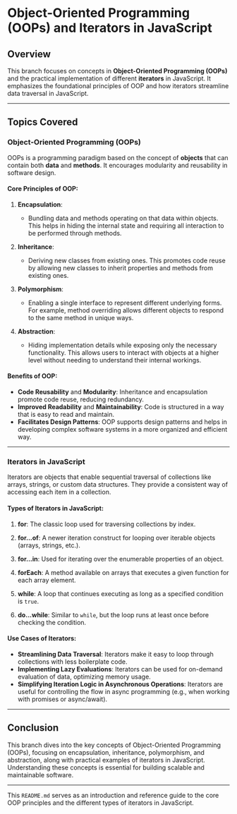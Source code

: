 # Object-Oriented Programming (OOPs) and Iterators in JavaScript

## Overview

This branch focuses on concepts in **Object-Oriented Programming (OOPs)** and the practical implementation of different **iterators** in JavaScript. It emphasizes the foundational principles of OOP and how iterators streamline data traversal in JavaScript.

---

## Topics Covered

### Object-Oriented Programming (OOPs)

OOPs is a programming paradigm based on the concept of **objects** that can contain both **data** and **methods**. It encourages modularity and reusability in software design.

#### Core Principles of OOP:

1. **Encapsulation**:
   - Bundling data and methods operating on that data within objects. This helps in hiding the internal state and requiring all interaction to be performed through methods.
   
2. **Inheritance**:
   - Deriving new classes from existing ones. This promotes code reuse by allowing new classes to inherit properties and methods from existing ones.
   
3. **Polymorphism**:
   - Enabling a single interface to represent different underlying forms. For example, method overriding allows different objects to respond to the same method in unique ways.
   
4. **Abstraction**:
   - Hiding implementation details while exposing only the necessary functionality. This allows users to interact with objects at a higher level without needing to understand their internal workings.

#### Benefits of OOP:

- **Code Reusability** and **Modularity**: Inheritance and encapsulation promote code reuse, reducing redundancy.
- **Improved Readability** and **Maintainability**: Code is structured in a way that is easy to read and maintain.
- **Facilitates Design Patterns**: OOP supports design patterns and helps in developing complex software systems in a more organized and efficient way.

---

### Iterators in JavaScript

Iterators are objects that enable sequential traversal of collections like arrays, strings, or custom data structures. They provide a consistent way of accessing each item in a collection.

#### Types of Iterators in JavaScript:

1. **for**: The classic loop used for traversing collections by index.
   
2. **for...of**: A newer iteration construct for looping over iterable objects (arrays, strings, etc.).
   
3. **for...in**: Used for iterating over the enumerable properties of an object.
   
4. **forEach**: A method available on arrays that executes a given function for each array element.
   
5. **while**: A loop that continues executing as long as a specified condition is `true`.
   
6. **do...while**: Similar to `while`, but the loop runs at least once before checking the condition.

#### Use Cases of Iterators:

- **Streamlining Data Traversal**: Iterators make it easy to loop through collections with less boilerplate code.
- **Implementing Lazy Evaluations**: Iterators can be used for on-demand evaluation of data, optimizing memory usage.
- **Simplifying Iteration Logic in Asynchronous Operations**: Iterators are useful for controlling the flow in async programming (e.g., when working with promises or async/await).

---

## Conclusion

This branch dives into the key concepts of Object-Oriented Programming (OOPs), focusing on encapsulation, inheritance, polymorphism, and abstraction, along with practical examples of iterators in JavaScript. Understanding these concepts is essential for building scalable and maintainable software.

---

This `README.md` serves as an introduction and reference guide to the core OOP principles and the different types of iterators in JavaScript.

